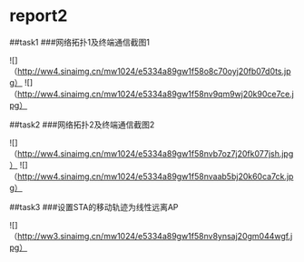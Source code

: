 # report2
##task1
###网络拓扑1及终端通信截图1

![]（http://ww4.sinaimg.cn/mw1024/e5334a89gw1f58o8c70oyj20fb07d0ts.jpg）
![]（http://ww4.sinaimg.cn/mw1024/e5334a89gw1f58nv9qm9wj20k90ce7ce.jpg）




##task2
###网络拓扑2及终端通信截图2

![]（http://ww4.sinaimg.cn/mw1024/e5334a89gw1f58nvb7oz7j20fk077jsh.jpg）
![]（http://ww4.sinaimg.cn/mw1024/e5334a89gw1f58nvaab5bj20k60ca7ck.jpg）


##task3
###设置STA的移动轨迹为线性远离AP

![]（http://ww3.sinaimg.cn/mw1024/e5334a89gw1f58nv8ynsaj20gm044wgf.jpg）
